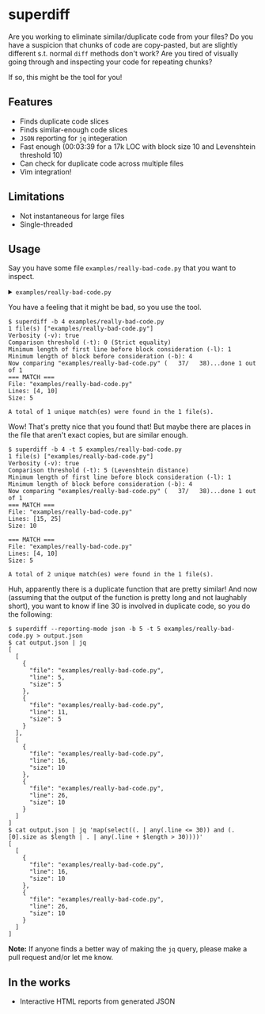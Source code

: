 # superdiff

Are you working to eliminate similar/duplicate code from your files? Do you have a suspicion that chunks
of code are copy-pasted, but are slightly different s.t. normal `diff` methods don't work? Are you tired
of visually going through and inspecting your code for repeating chunks?

If so, this might be the tool for you!

## Features

- Finds duplicate code slices
- Finds similar-enough code slices
- `JSON` reporting for `jq` integeration
- Fast enough (00:03:39 for a 17k LOC with block size 10 and Levenshtein threshold 10)
- Can check for duplicate code across multiple files
- Vim integration!

## Limitations

- Not instantaneous for large files
- Single-threaded

## Usage

Say you have some file `examples/really-bad-code.py` that you want to inspect.

<details>
    <summary><code>examples/really-bad-code.py</code></summary>

```python
#!/usr/bin/env python

class SomeClass:
    def __init__(self):
        self.alpha = 12
        self.beta = 14
        self.gamma = 16
        self.is_bad = True

    def reset(self):
        self.alpha = 12
        self.beta = 14
        self.gamma = 16
        self.is_bad = True

    def do_something(self):
        d = {}

        import random
        for i in range(20):
            if i % 3 == 0: continue
            d[i] = random.randrange(1, 1001)
            d[i ** 2] = d[i] ** 2
            d[d[i]] = i

    def do_something_else(self):
        d = {}

        import random
        for i in range(21):
            if i % 3 == 1: continue
            d[i] = random.randrange(1, 1001)
            d[i ** 2] = d[i]
            d[d[i]] = i

inst = SomeClass()
inst.reset()
```
</details>

You have a feeling that it might be bad, so you use the tool.

```console
$ superdiff -b 4 examples/really-bad-code.py
1 file(s) ["examples/really-bad-code.py"]
Verbosity (-v): true
Comparison threshold (-t): 0 (Strict equality)
Minimum length of first line before block consideration (-l): 1
Minimum length of block before consideration (-b): 4
Now comparing "examples/really-bad-code.py" (   37/   38)...done 1 out of 1
=== MATCH ===
File: "examples/really-bad-code.py"
Lines: [4, 10]
Size: 5

A total of 1 unique match(es) were found in the 1 file(s).
```

Wow! That's pretty nice that you found that! But maybe there are places in the file that aren't exact
copies, but are similar enough.

```console
$ superdiff -b 4 -t 5 examples/really-bad-code.py
1 file(s) ["examples/really-bad-code.py"]
Verbosity (-v): true
Comparison threshold (-t): 5 (Levenshtein distance)
Minimum length of first line before block consideration (-l): 1
Minimum length of block before consideration (-b): 4
Now comparing "examples/really-bad-code.py" (   37/   38)...done 1 out of 1
=== MATCH ===
File: "examples/really-bad-code.py"
Lines: [15, 25]
Size: 10

=== MATCH ===
File: "examples/really-bad-code.py"
Lines: [4, 10]
Size: 5

A total of 2 unique match(es) were found in the 1 file(s).
```

Huh, apparently there is a duplicate function that are pretty similar! And now (assuming that the output
of the function is pretty long and not laughably short), you want to know if line 30 is involved in
duplicate code, so you do the following:

```console
$ superdiff --reporting-mode json -b 5 -t 5 examples/really-bad-code.py > output.json
$ cat output.json | jq
[
  [
    {
      "file": "examples/really-bad-code.py",
      "line": 5,
      "size": 5
    },
    {
      "file": "examples/really-bad-code.py",
      "line": 11,
      "size": 5
    }
  ],
  [
    {
      "file": "examples/really-bad-code.py",
      "line": 16,
      "size": 10
    },
    {
      "file": "examples/really-bad-code.py",
      "line": 26,
      "size": 10
    }
  ]
]
$ cat output.json | jq 'map(select((. | any(.line <= 30)) and (.[0].size as $length | . | any(.line + $length > 30))))'
[
  [
    {
      "file": "examples/really-bad-code.py",
      "line": 16,
      "size": 10
    },
    {
      "file": "examples/really-bad-code.py",
      "line": 26,
      "size": 10
    }
  ]
]
```

**Note:** If anyone finds a better way of making the `jq` query, please make a pull request and/or let me
know.

## In the works

- Interactive HTML reports from generated JSON
